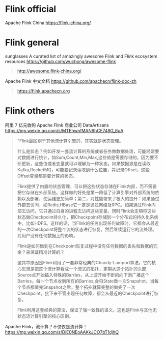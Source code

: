 

# Flink official

Apache Flink China https://flink-china.org/


# Flink general

sunglasses A curated list of amazingly awesome Flink and Flink ecosystem resources https://github.com/wuchong/awesome-flink
> http://awesome.flink-china.org/

Apache Flink 中文文档 https://github.com/apachecn/flink-doc-zh
> https://flink.apachecn.org

# Flink others

阿里 7 亿元收购 Apache Flink 商业公司 DataArtisans https://mp.weixin.qq.com/s/MTEhwnfMAN9hCE749G_6uA
> "Flink最区别于其他流计算引擎的，其实就是状态管理。
>
> 什么是状态？例如开发一套流计算的系统或者任务做数据处理，可能经常要对数据进行统计，如Sum,Count,Min,Max,这些值是需要存储的。因为要不断更新，这些值或者变量就可以理解为一种状态。如果数据源是在读取Kafka,RocketMQ，可能要记录读取到什么位置，并记录Offset，这些Offset变量都是要计算的状态。
>
> Flink提供了内置的状态管理，可以把这些状态存储在Flink内部，而不需要把它存储在外部系统。这样做的好处是第一降低了计算引擎对外部系统的依赖以及部署，使运维更加简单；第二，对性能带来了极大的提升：如果通过外部去访问，如Redis,HBase它一定是通过网络及RPC。如果通过Flink内部去访问，它只通过自身的进程去访问这些变量。同时Flink会定期将这些状态做Checkpoint持久化，把Checkpoint存储到一个分布式的持久化系统中，比如HDFS。这样的话，当Flink的任务出现任何故障时，它都会从最近的一次Checkpoint将整个流的状态进行恢复，然后继续运行它的流处理。对用户没有任何数据上的影响。
>
> Flink是如何做到在Checkpoint恢复过程中没有任何数据的丢失和数据的冗余？来保证精准计算的？
>
> 这其中原因是Flink利用了一套非常经典的Chandy-Lamport算法，它的核心思想是把这个流计算看成一个流式的拓扑，定期从这个拓扑的头部Source点开始插入特殊的Barries，从上游开始不断的向下游广播这个Barries。每一个节点收到所有的Barries,会将State做一次Snapshot，当每个节点都做完Snapshot之后，整个拓扑就算完整的做完了一次Checkpoint。接下来不管出现任何故障，都会从最近的Checkpoint进行恢复。
>
> Flink利用这套经典的算法，保证了强一致性的语义。这也是Flink与其他无状态流计算引擎的核心区别。

Apache Flink，流计算？不仅仅是流计算！ https://mp.weixin.qq.com/s/DiE0NEoAAKkJCO7bT1djhQ

